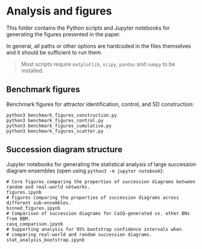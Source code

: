 # Analysis and figures

This folder contains the Python scripts and Jupyter notebooks for generating the figures presented in the paper.

In general, all paths or other options are hardcoded in the files themselves and it should be sufficient
to run them.

 > Most scripts require `matplotlib`, `scipy`, `pandas` and `numpy` to be installed.

## Benchmark figures

Benchmark figures for attractor identification, control, and SD construction:

```
python3 benchmark_figures_construction.py
python3 benchmark_figures_control.py
python3 benchmark_figures_cumulative.py
python3 benchmark_figures_scatter.py
```

## Succession diagram structure

Jupyter notebooks for generating the statistical analysis of large succession diagram ensembles (open using `python3 -m jupyter notebook`):

```
# Core figures comparing the properties of succession diagrams between random and real-world networks.
figures.ipynb
# Figures comparing the properties of succession diagrams across different sub-ensembles.
binned_figures.ipynb
# Comparison of succession diagrams for CaSQ-generated vs. other BNs from BBM.
casq_comparison.ipynb
# Supporting analysis for 95% bootstrap confidence intervals when 
# comparing real-world and random succession diagrams.
stat_analysis_bootstrap.ipynb
```